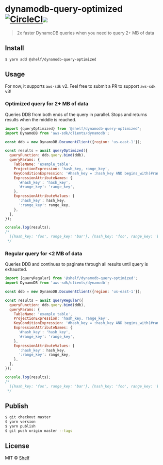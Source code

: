 # dynamodb-query-optimized [![CircleCI](https://circleci.com/gh/shelfio/dynamodb-query-optimized/tree/master.svg?style=svg)](https://circleci.com/gh/shelfio/dynamodb-query-optimized/tree/master)![](https://img.shields.io/badge/code_style-prettier-ff69b4.svg)

> 2x faster DynamoDB queries when you need to query 2+ MB of data

## Install

```
$ yarn add @shelf/dynamodb-query-optimized
```

## Usage

For now, it supports `aws-sdk` v2. Feel free to submit a PR to support `aws-sdk` v3!

### Optimized query for 2+ MB of data

Queries DDB from both ends of the query in parallel. Stops and returns results when the middle is reached.

```js
import {queryOptimized} from '@shelf/dynamodb-query-optimized';
import DynamoDB from 'aws-sdk/clients/dynamodb';

const ddb = new DynamoDB.DocumentClient({region: 'us-east-1'});

const results = await queryOptimized({
  queryFunction: ddb.query.bind(ddb),
  queryParams: {
    TableName: 'example_table',
    ProjectionExpression: 'hash_key, range_key',
    KeyConditionExpression: '#hash_key = :hash_key AND begins_with(#range_key, :range_key)',
    ExpressionAttributeNames: {
      '#hash_key': 'hash_key',
      '#range_key': 'range_key',
    },
    ExpressionAttributeValues: {
      ':hash_key': hash_key,
      ':range_key': range_key,
    },
  },
});

console.log(results);
/*
  [{hash_key: 'foo', range_key: 'bar'}, {hash_key: 'foo', range_key: 'baz'}]
 */
```

### Regular query for <2 MB of data

Queries DDB and continues to paginate through all results until query is exhausted.

```js
import {queryRegular} from '@shelf/dynamodb-query-optimized';
import DynamoDB from 'aws-sdk/clients/dynamodb';

const ddb = new DynamoDB.DocumentClient({region: 'us-east-1'});

const results = await queryRegular({
  queryFunction: ddb.query.bind(ddb),
  queryParams: {
    TableName: 'example_table',
    ProjectionExpression: 'hash_key, range_key',
    KeyConditionExpression: '#hash_key = :hash_key AND begins_with(#range_key, :range_key)',
    ExpressionAttributeNames: {
      '#hash_key': 'hash_key',
      '#range_key': 'range_key',
    },
    ExpressionAttributeValues: {
      ':hash_key': hash_key,
      ':range_key': range_key,
    },
  },
});

console.log(results);
/*
  [{hash_key: 'foo', range_key: 'bar'}, {hash_key: 'foo', range_key: 'baz'}]
 */
```

## Publish

```sh
$ git checkout master
$ yarn version
$ yarn publish
$ git push origin master --tags
```

## License

MIT © [Shelf](https://shelf.io)
